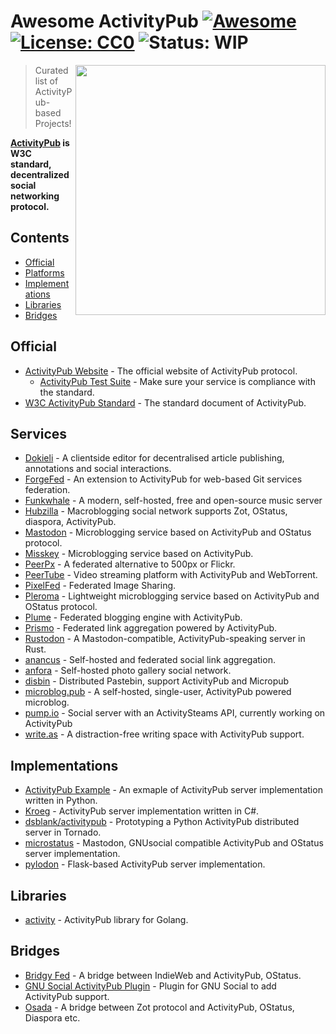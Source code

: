 # Awesome ActivityPub [![Awesome](https://awesome.re/badge.svg)](https://awesome.re) [![License: CC0](https://img.shields.io/badge/License-CC0-lightgrey.svg)](https://creativecommons.org/publicdomain/zero/1.0/) ![Status: WIP](https://img.shields.io/badge/status-WIP-red.svg)

[<img src="https://rawgit.com/BasixKOR/awesome-activitypub/master/ActivityPub-logo.svg" align="right" width="400">](https://activitypub.rocks/)

> Curated list of ActivityPub-based Projects!

**[ActivityPub](https://www.w3.org/TR/activitypub/) is W3C standard, decentralized social networking protocol.** 

## Contents
 * [Official](#official)
 * [Platforms](#platforms)
 * [Implementations](#implementations)
 * [Libraries](#libraries)
 * [Bridges](#bridges)

## Official
 * [ActivityPub Website](https://activitypub.rocks/) - The official website of ActivityPub protocol.
   * [ActivityPub Test Suite](https://test.activitypub.rocks) - Make sure your service is compliance with the standard.
 * [W3C ActivityPub Standard](https://www.w3.org/TR/activitypub/) - The standard document of ActivityPub.

## Services
 * [Dokieli](https://dokie.li/#introduction) - A clientside editor for decentralised article publishing, annotations and social interactions.
 * [ForgeFed](https://github.com/forgefed/forgefed) - An extension to ActivityPub for web-based Git services federation.
 * [Funkwhale](https://funkwhale.audio/) - A modern, self-hosted, free and open-source music server
 * [Hubzilla](https://project.hubzilla.org) - Macroblogging social network supports Zot, OStatus, diaspora, ActivityPub.
 * [Mastodon](https://joinmastodon.org/) - Microblogging service based on ActivityPub and OStatus protocol.
 * [Misskey](https://github.com/syuilo/misskey) - Microblogging service based on ActivityPub.
 * [PeerPx](https://github.com/peerpx/peerpx) - A federated alternative to 500px or Flickr.
 * [PeerTube](https://github.com/Chocobozzz/PeerTube) - Video streaming platform with ActivityPub and WebTorrent.
 * [PixelFed](https://pixelfed.org/) - Federated Image Sharing.
 * [Pleroma](https://pleroma.social/) - Lightweight microblogging service based on ActivityPub and OStatus protocol.
 * [Plume](https://github.com/Plume-org/Plume) - Federated blogging engine with ActivityPub.
 * [Prismo](https://gitlab.com/mbajur/prismo) - Federated link aggregation powered by ActivityPub.
 * [Rustodon](https://github.com/rustodon/rustodon) - A Mastodon-compatible, ActivityPub-speaking server in Rust.
 * [anancus](https://gitlab.com/tuxether/anancus) - Self-hosted and federated social link aggregation.
 * [anfora](https://github.com/anforaProject/anfora) - Self-hosted photo gallery social network.
 * [disbin](https://distbin.com/about) - Distributed Pastebin, support ActivityPub and Micropub
 * [microblog.pub](https://microblog.pub/) - A self-hosted, single-user, ActivityPub powered microblog.
 * [pump.io](http://pump.io/) - Social server with an ActivitySteams API, currently working on ActivityPub
 * [write.as](https://write.as/about) - A distraction-free writing space with ActivityPub support.

## Implementations
 * [ActivityPub Example](https://github.com/tOkeshu/activitypub-example) - An exmaple of ActivityPub server implementation written in Python.
 * [Kroeg](https://github.com/puckipedia/Kroeg) - ActivityPub server implementation written in C#.
 * [dsblank/activitypub](https://github.com/dsblank/activitypub) - Prototyping a Python ActivityPub distributed server in Tornado.
 * [microstatus](https://github.com/Arkanosis/microstatus) - Mastodon, GNUsocial compatible ActivityPub and OStatus server implementation.
 * [pylodon](https://github.com/rowanlupton/pylodon) - Flask-based ActivityPub server implementation.

## Libraries
 * [activity](https://github.com/go-fed/activity) - ActivityPub library for Golang.

## Bridges
 * [Bridgy Fed](https://github.com/snarfed/bridgy-fed) - A bridge between IndieWeb and ActivityPub, OStatus.
 * [GNU Social ActivityPub Plugin](https://git.gnu.io/dansup/ActivityPub) - Plugin for GNU Social to add ActivityPub support.
 * [Osada](https://macgirvin.com/wiki/mike/Osada/Home) - A bridge between Zot protocol and ActivityPub, OStatus, Diaspora etc.